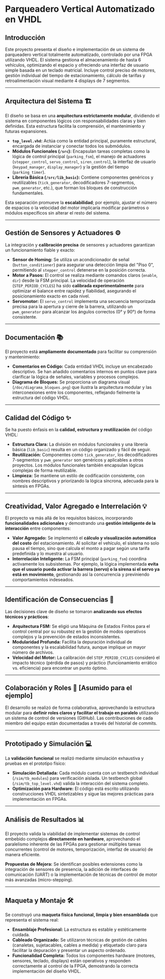 # Parqueadero Vertical Automatizado en VHDL

## Introducción

Este proyecto presenta el diseño e implementación de un sistema de parqueadero vertical totalmente automatizado, controlado por una FPGA utilizando VHDL. El sistema gestiona el almacenamiento de hasta 6 vehículos, optimizando el espacio y ofreciendo una interfaz de usuario simple basada en un teclado matricial. Incluye control preciso de motores, gestión individual del tiempo de estacionamiento, cálculo de tarifas y retroalimentación visual mediante 4 displays de 7 segmentos.

***

## Arquitectura del Sistema 🏗️

El diseño se basa en una **arquitectura estrictamente modular**, dividiendo el sistema en componentes lógicos con responsabilidades claras y bien definidas. Esta estructura facilita la comprensión, el mantenimiento y futuras expansiones.

* **`top_level.vhd`:** Actúa como la entidad principal, puramente estructural, encargada de instanciar y conectar todos los submódulos.
* **Módulos Funcionales (`/src`):** Encapsulan tareas completas como la lógica de control principal (`parking_fsm`), el manejo de actuadores (`stepper_control`, `servo_control`, `siren_control`), la interfaz de usuario (`keypad_manager`, `display_manager`) y la gestión del tiempo (`parking_timer`).
* **Librería Básica (`/src/lib_basic`):** Contiene componentes genéricos y reutilizables (`tick_generator`, decodificadores 7-segmentos, `pwm_generator`, etc.), que forman los bloques de construcción fundamentales.

Esta separación promueve la **escalabilidad**; por ejemplo, ajustar el número de espacios o la velocidad del motor implicaría modificar parámetros o módulos específicos sin alterar el resto del sistema.

***

## Gestión de Sensores y Actuadores ⚙️

La integración y **calibración precisa** de sensores y actuadores garantizan un funcionamiento fiable y exacto:

* **Sensor de Homing:** Se utiliza un acondicionador de señal (`button_conditioner`) para asegurar una detección limpia del "Piso 0", permitiendo al `stepper_control` detenerse en la posición correcta.
* **Motor a Pasos:** El control se realiza mediante comandos claros (`enable`, `dir`) desde la FSM principal. La velocidad de operación (`STEP_PERIOD_CYCLES`) ha sido **calibrada experimentalmente** para optimizar el balance entre rapidez y fiabilidad, asegurando el posicionamiento exacto en cada nivel.
* **Servomotor:** El `servo_control` implementa una secuencia temporizada precisa para la apertura y cierre de la barrera, utilizando un `pwm_generator` para alcanzar los ángulos correctos (0° y 90°) de forma consistente.

***

## Documentación 📚

El proyecto está **ampliamente documentado** para facilitar su comprensión y mantenimiento:

* **Comentarios en Código:** Cada entidad VHDL incluye un encabezado descriptivo. Se han añadido comentarios internos en puntos clave para clarificar la lógica de señales, variables y procesos complejos.
* **Diagrama de Bloques:** Se proporciona un diagrama visual (`/doc/diagrama_bloques.png`) que ilustra la arquitectura modular y las interconexiones entre los componentes, reflejando fielmente la estructura del código VHDL.

***

## Calidad del Código ✨

Se ha puesto énfasis en la **calidad, estructura y reutilización** del código VHDL:

* **Estructura Clara:** La división en módulos funcionales y una librería básica (`lib_basic`) resulta en un código organizado y fácil de seguir.
* **Reutilización:** Componentes como `tick_generator`, los decodificadores 7-segmentos y `pwm_generator` son genéricos y aplicables a otros proyectos. Los módulos funcionales también encapsulan lógicas complejas de forma reutilizable.
* **Limpieza:** Se mantiene un estilo de codificación consistente, con nombres descriptivos y priorizando la lógica síncrona, adecuada para la síntesis en FPGAs.

***

## Creatividad, Valor Agregado e Interrelación 💡

El proyecto va más allá de los requisitos básicos, incorporando **funcionalidades adicionales** y demostrando una **gestión inteligente de la interacción** entre componentes:

* **Valor Agregado:** Se implementó el **cálculo y visualización automática del costo** del estacionamiento. Al solicitar el vehículo, el sistema no solo pausa el tiempo, sino que calcula el monto a pagar según una tarifa predefinida y lo muestra al usuario.
* **Interrelación Inteligente:** La FSM principal (`parking_fsm`) coordina activamente los subsistemas. Por ejemplo, la lógica implementada **evita que el usuario pueda activar la barrera (servo) o la sirena si el servo ya está en movimiento**, gestionando así la concurrencia y previniendo comportamientos indeseados.

***

## Identificación de Consecuencias 🤔

Las decisiones clave de diseño se tomaron **analizando sus efectos técnicos y prácticos**:

* **Arquitectura FSM:** Se eligió una Máquina de Estados Finitos para el control central por su robustez en la gestión de modos operativos complejos y la prevención de estados inconsistentes.
* **Modularidad Profunda:** Facilita la depuración individual de componentes y la escalabilidad futura, aunque implique un mayor número de archivos.
* **Velocidad del Motor:** La calibración del `STEP_PERIOD_CYCLES` consideró el impacto técnico (pérdida de pasos) y práctico (funcionamiento errático vs. eficiencia) para encontrar un punto óptimo.

***

## Colaboración y Roles 🤝 [Asumido para el ejemplo]

El desarrollo se realizó de forma colaborativa, aprovechando la estructura modular para **definir roles claros y facilitar el trabajo en paralelo** utilizando un sistema de control de versiones (GitHub). Las contribuciones de cada miembro del equipo están documentadas a través del historial de commits.

***

## Prototipado y Simulación 💻

La **validación funcional** se realizó mediante simulación exhaustiva y pruebas en el prototipo físico:

* **Simulación Detallada:** Cada módulo cuenta con un testbench individual (`/sim/tb_modules`) para verificación aislada. Un testbench global (`/sim/tb_top_level.vhd`) valida la interacción del sistema completo.
* **Optimización para Hardware:** El código está escrito utilizando construcciones VHDL sintetizables y sigue las mejores prácticas para implementación en FPGAs.

***

## Análisis de Resultados 📊

El proyecto valida la viabilidad de implementar sistemas de control embebido complejos **directamente en hardware**, aprovechando el paralelismo inherente de las FPGAs para gestionar múltiples tareas concurrentes (control de motores, temporización, interfaz de usuario) de manera eficiente.

**Propuestas de Mejora:** Se identifican posibles extensiones como la integración de sensores de presencia, la adición de interfaces de comunicación (UART) o la implementación de técnicas de control de motor más avanzadas (micro-stepping).

***

## Maqueta y Montaje 🛠️

Se construyó una **maqueta física funcional, limpia y bien ensamblada** que representa el sistema real:

* **Ensamblaje Profesional:** La estructura es estable y estéticamente cuidada.
* **Cableado Organizado:** Se utilizaron técnicas de gestión de cables (canaletas, sujetacables, cables a medida) y etiquetado claro para facilitar la depuración y presentar un aspecto ordenado.
* **Funcionalidad Completa:** Todos los componentes hardware (motores, sensores, teclado, displays) están operativos y responden correctamente al control de la FPGA, demostrando la correcta implementación del diseño VHDL.
